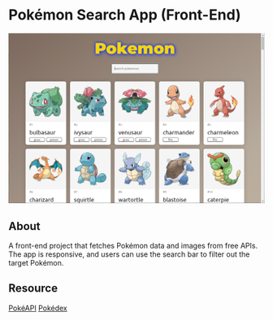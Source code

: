 # Pokémon Search App (Front-End)

![Pokémon Cover](public/app-cover.png)

## About

A front-end project that fetches Pokémon data and images from free APIs. The app is responsive, and users can use the search bar to filter out the target Pokémon.

## Resource

[PokéAPI](https://pokeapi.co/docs/v2#types)
[Pokédex](https://www.pokemon.com/us/pokedex/)
